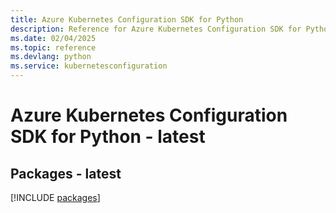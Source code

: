 ```yaml
---
title: Azure Kubernetes Configuration SDK for Python
description: Reference for Azure Kubernetes Configuration SDK for Python
ms.date: 02/04/2025
ms.topic: reference
ms.devlang: python
ms.service: kubernetesconfiguration
---
```

# Azure Kubernetes Configuration SDK for Python - latest
## Packages - latest
[!INCLUDE [packages](kubernetes-configuration-index.md)]